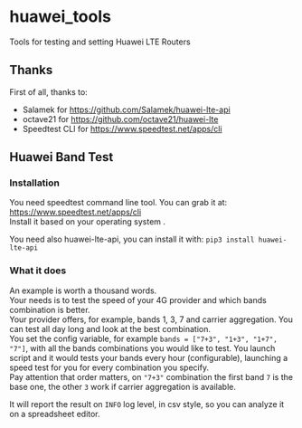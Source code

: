 # huawei_tools
Tools for testing and setting Huawei LTE Routers

## Thanks
First of all, thanks to: 
* Salamek for https://github.com/Salamek/huawei-lte-api
* octave21 for https://github.com/octave21/huawei-lte
* Speedtest CLI for https://www.speedtest.net/apps/cli

## Huawei Band Test
### Installation
You need speedtest command line tool. You can grab it at: https://www.speedtest.net/apps/cli  
Install it based on your operating system .
  
  
You need also huawei-lte-api, you can install it with:
`pip3 install huawei-lte-api`

### What it does
An example is worth a thousand words.  
Your needs is to test the speed of your 4G provider and which bands combination is better.  
Your provider offers, for example, bands 1, 3, 7 and carrier aggregation.
You can test all day long and look at the best combination.  
You set the config variable, for example `bands = ["7+3", "1+3", "1+7", "7"]`, with all the bands combinations you would like to test.
You launch script and it would tests your bands every hour (configurable),
 launching a speed test for you for every combination you specify.  
 Pay attention that order matters, on `"7+3"` combination the first band `7` is the base one, the other `3` work if carrier aggregation is available.

It will report the result on `INFO` log level, in csv style, so you can analyze it on a spreadsheet editor.

